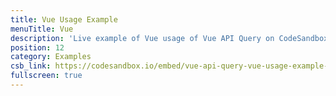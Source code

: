 ```yaml
---
title: Vue Usage Example
menuTitle: Vue
description: 'Live example of Vue usage of Vue API Query on CodeSandbox.'
position: 12
category: Examples
csb_link: https://codesandbox.io/embed/vue-api-query-vue-usage-example-tvq4m?hidenavigation=1&theme=dark
fullscreen: true
---
```


<code-sandbox :src="csb_link"></code-sandbox>
